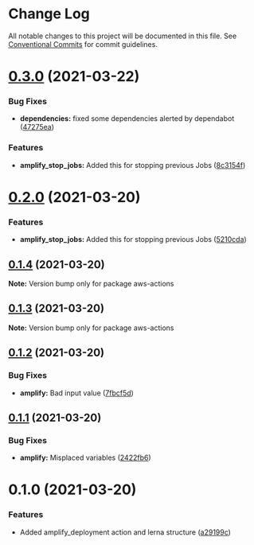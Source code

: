# Change Log

All notable changes to this project will be documented in this file.
See [Conventional Commits](https://conventionalcommits.org) for commit guidelines.

# [0.3.0](https://github.com/luisgreen/aws-actions/compare/v0.1.2...v0.3.0) (2021-03-22)


### Bug Fixes

* **dependencies:** fixed some dependencies alerted by dependabot ([47275ea](https://github.com/luisgreen/aws-actions/commit/47275eab9aee026473f049c2e47fcd87f3479a06))


### Features

* **amplify_stop_jobs:** Added this for stopping previous Jobs ([8c3154f](https://github.com/luisgreen/aws-actions/commit/8c3154f4f8b595a76c2abd15b8bad66bc197fe77))





# [0.2.0](https://github.com/luisgreen/aws-actions/compare/v0.1.2...v0.2.0) (2021-03-20)


### Features

* **amplify_stop_jobs:** Added this for stopping previous Jobs ([5210cda](https://github.com/luisgreen/aws-actions/commit/5210cda999977af0dd8df6effe46c7eba9af5aa5))





## [0.1.4](https://github.com/luisgreen/aws-actions/compare/v0.1.3...v0.1.4) (2021-03-20)

**Note:** Version bump only for package aws-actions





## [0.1.3](https://github.com/luisgreen/aws-actions/compare/v0.1.2...v0.1.3) (2021-03-20)

**Note:** Version bump only for package aws-actions





## [0.1.2](https://github.com/luisgreen/aws-actions/compare/v0.1.1...v0.1.2) (2021-03-20)


### Bug Fixes

* **amplify:** Bad input value ([7fbcf5d](https://github.com/luisgreen/aws-actions/commit/7fbcf5d05435e1b48b5c06893fd29c8cd937b177))





## [0.1.1](https://github.com/luisgreen/aws-actions/compare/v0.0.2...v0.1.1) (2021-03-20)


### Bug Fixes

* **amplify:** Misplaced variables ([2422fb6](https://github.com/luisgreen/aws-actions/commit/2422fb6aa1ce39590431774516fa7c53fef403dd))





# 0.1.0 (2021-03-20)


### Features

* Added amplify_deployment action and lerna structure ([a29199c](https://github.com/luisgreen/aws-actions/commit/a29199c16e5e87ea9d893248446262c5cdbe7cb5))
